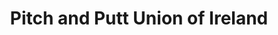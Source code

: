 ---
title: "Pitch and Putt Union of Ireland"
address: "Sport HQ Joyce Way Parkwest Dublin 12 Co. Dublin"
tel: "(01)6251110"
county: "Dublin"
category: "Pitch And Putt"
type: "Content"
lat: "53.32985891"
lng: "-6.376545295"
---